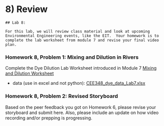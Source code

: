 # 8) Review


```note
## Lab 8:

For this lab, we will review class material and look at upcoming Environmental Engineering events, like the EIT.  Your homework is to complete the lab worksheet from module 7 and revise your final video plan.

```

### Homework 8, Problem 1: Mixing and Dilution in Rivers

Complete the Dye Dilution Lab Worksheet introduced in Module 7
[Mixing and Dilution Worksheet](lab7/CEE348_Spring_2022_Week9Lab.pdf)
 * data (use in excel and not python): [CEE348_dye_data_Lab7.xlsx](data/CEE348_dye_data_Lab7.xlsx)
 
### Homework 8, Problem 2: Revised Storyboard
 
Based on the peer feedback you got on Homework 6, please revise your storyboard and submit here.  Also, please include an update on how video recording and/or prepping is progressing.
